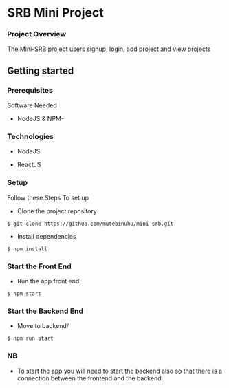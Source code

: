 # SRB Mini Project

### Project Overview
The Mini-SRB project users signup, login, add project and view projects


## Getting started

### Prerequisites

Software Needed

- NodeJS & NPM-


### Technologies
- NodeJS

- ReactJS



### Setup
Follow these Steps To set up

- Clone the project repository
```
$ git clone https://github.com/mutebinuhu/mini-srb.git
```

- Install dependencies
``` 
$ npm install
```

### Start the Front End

- Run the app front end

```
$ npm start
```
### Start the Backend End

- Move to backend/

```
$ npm run start
```

### NB
- To start the app you will need to start the backend also so that there is a connection between the frontend and the backend 
